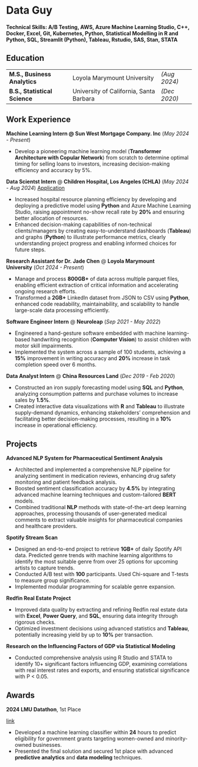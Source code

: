 # Data Guy

#### Technical Skills: A/B Testing, AWS, Azure Machine Learning Studio, C++, Docker, Excel, Git, Kubernetes, Python, Statistical Modelling in R and Python, SQL, Streamlit (Python), Tableau, Rstudio, SAS, Stan, STATA

## Education
<table>
  <tr>
    <td><strong>M.S., Business Analytics</strong></td>
    <td>Loyola Marymount University</td>
    <td><em>(Aug 2024)</em></td>
  </tr>
  <tr>
    <td><strong>B.S., Statistical Science</strong></td>
    <td>University of California, Santa Barbara</td>
    <td><em>(Dec 2020)</em></td>
  </tr>
</table>

## Work Experience
**Machine Learning Intern&nbsp;@&nbsp;Sun West Mortgage Company. Inc**&nbsp;(_May 2024 - Present_)
- Develop a pioneering machine learning model (**Transformer Architecture with Copular Network**) from scratch to determine optimal timing for selling loans to investors, increasing decision-making efficiency and accuracy by 5%.

**Data Scientst Intern**&nbsp;@&nbsp;**Children Hospital, Los Angeles (CHLA)**&nbsp;(_May 2024 - Aug 2024_)
[Application](https://hhhnnn.streamlit.app/)
- Increased hospital resource planning efficiency by developing and deploying a predictive model using **Python** and Azure Machine Learning Studio, raising appointment no-show recall rate by **20%** and ensuring better allocation of resources.
- Enhanced decision-making capabilities of non-technical clients/managers by creating easy-to-understand dashboards (**Tableau**) and graphs (**Python**) to illustrate performance metrics, clearly understanding project progress and enabling informed choices for future steps.

**Research Assistant for Dr. Jade Chen**&nbsp;@&nbsp;**Loyola Marymount University**&nbsp;(_Oct 2024 - Present_)
- Manage and process **800GB+** of data across multiple parquet files, enabling efficient extraction of critical information and accelerating ongoing research efforts.
- Transformed a **2GB+** LinkedIn dataset from JSON to CSV using **Python**, enhanced code readability, maintainability, and scalability to handle large-scale data processing efficiently.

**Software Engineer Intern**&nbsp;@&nbsp;**Neuroleap**&nbsp;(_Sep 2021 - May 2022_)
- Engineered a hand-gesture software embedded with machine learning-based handwriting recognition (**Computer Vision**) to assist children with motor skill impairments. 
- Implemented the system across a sample of 100 students, achieving a **15%** improvement in writing accuracy and **20%** increase in task completion speed over 6 months.

**Data Analyst Intern**&nbsp;@&nbsp;**China Resources Land**&nbsp;(_Dec 2019 - Feb 2020_)
- Constructed an iron supply forecasting model using **SQL** and **Python**, analyzing consumption patterns and purchase volumes to increase sales by **1.5%**. 
- Created interactive data visualizations with **R** and **Tableau** to illustrate supply-demand dynamics, enhancing stakeholders’ comprehension and facilitating better decision-making processes, resulting in a **10%** increase in operational efficiency.

## Projects
**Advanced NLP System for Pharmaceutical Sentiment Analysis**
- Architected and implemented a comprehensive NLP pipeline for analyzing sentiment in medication reviews, enhancing drug safety monitoring and patient feedback analysis.
-	Boosted sentiment classification accuracy by **4.5%** by integrating advanced machine learning techniques and custom-tailored **BERT** models.
-	Combined traditional **NLP** methods with state-of-the-art deep learning approaches, processing thousands of user-generated medical comments to extract valuable insights for pharmaceutical companies and healthcare providers.

**Spotify Stream Scan**
-	Designed an end-to-end project to retrieve **1GB+** of daily Spotify API data. Predicted genre trends with machine learning algorithms to identify the most suitable genre from over 25 options for upcoming artists to capture trends.
-	Conducted A/B test with **100** participants. Used Chi-square and T-tests to measure group significance.
-	Implemented modular programming for scalable genre expansion.

**Redfin Real Estate Project**
- Improved data quality by extracting and refining Redfin real estate data with **Excel**, **Power Query**, and **SQL**, ensuring data integrity through rigorous checks.
- Optimized investment decisions using advanced statistics and **Tableau**, potentially increasing yield by up to **10%** per transaction.

**Research on the Influencing Factors of GDP via Statistical Modeling**
- Conducted comprehensive analysis using R Studio and STATA to identify 10+ significant factors influencing GDP, examining correlations with real interest rates and exports, and ensuring statistical significance with P < 0.05.

## Awards
**2024 LMU Datathon**, 1st Place

[link](https://www.linkedin.com/posts/loyola-marymount-university-college-of-business-administration_lmucba-lmuisba-lmumsba-activity-7173728335921922048-Cyr6?utm_source=share&utm_medium=member_desktop)
- Developed a machine learning classifier within **24** hours to predict eligibility for government grants targeting women-owned and minority-owned businesses.
-	Presented the final solution and secured 1st place with advanced **predictive analytics** and **data modeling** techniques.
